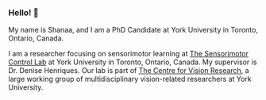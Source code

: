 ### Hello! 👋

My name is Shanaa, and I am a PhD Candidate at York University in Toronto, Ontario, Canada.

I am a researcher focusing on sensorimotor learning at [The Sensorimotor Control Lab](https://deniseh.lab.yorku.ca/) at York University in Toronto, Ontario, Canada. My supervisor is Dr. Denise Henriques. Our lab is part of [The Centre for Vision Research,](https://www.yorku.ca/cvr/) a large working group of multidisciplinary vision-related researchers at York University.

<!--
**shanaam/shanaam** is a ✨ _special_ ✨ repository because its `README.md` (this file) appears on your GitHub profile.

Here are some ideas to get you started:

- 🔭 I’m currently working on ...
- 🌱 I’m currently learning ...
- 👯 I’m looking to collaborate on ...
- 🤔 I’m looking for help with ...
- 💬 Ask me about ...
- 📫 How to reach me: ...
- 😄 Pronouns: ...
- ⚡ Fun fact: ...
-->
